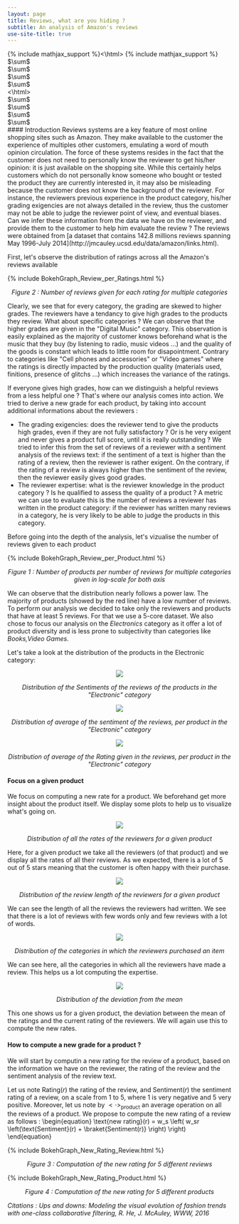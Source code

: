 ```yaml
---
layout: page
title: Reviews, what are you hiding ?
subtitle: An analysis of Amazon's reviews
use-site-title: true
---
```


<script type="text/javascript" src="http://cdn.mathjax.org/mathjax/latest/MathJax.js?config=TeX-AMS-MML_HTMLorMML"></script>
<html>{% include mathjax_support %}<\html>
<html>{% include mathjax_support %}
<div> $\sum$ </div>
<div> $\sum$ </div>
<div> <span>$\sum$</span> </div>
<div> <span>$\sum$</span> </div><\html>
<div> $\sum$ </div>
<div> $\sum$ </div>
<div> <span>$\sum$</span> </div>
<div> <span>$\sum$</span> </div>
#### Introduction
Reviews systems are a key feature of most online shopping sites such as Amazon. They make available to the customer the experience of multiples other customers, emulating a word of mouth opinion circulation. The force of these systems resides in the fact that the customer does not need to personally know the reviewer to get his/her opinion: it is just available on the shopping site. While this certainly helps customers which do not personally know someone who bought or tested the product they are currently interested in, it may also be misleading because the customer does not know the background of the reviewer. For instance, the reviewers previous experience in the product category, his/her grading exigencies are not always detailed in the review, thus the customer may not be able to judge the reviewer point of view, and eventual biases. Can we infer these information from the data we have on the reviewer, and provide them to the customer to help him evaluate the review ?
The reviews were obtained from [a dataset that contains 142.8 millions reviews spanning May 1996-July 2014](http://jmcauley.ucsd.edu/data/amazon/links.html).

First, let's observe the distribution of ratings across all the Amazon's reviews available

{% include BokehGraph_Review_per_Ratings.html %}
<center><em>Figure 2 : Number of reviews given for each rating for multiple categories</em></center>

Clearly, we see that for every category, the grading are skewed to higher grades. The reviewers have a tendancy to give high grades to the products they review. What about specific categories ? We can observe that the higher grades are given in the "Digital Music" category. This observation is easily explained as the majority of customer knows beforehand what is the music that they buy (by listening to radio, music videos ...) and the quality of the goods is constant which leads to little room for disapointment. Contrary to categories like "Cell phones and accessories" or "Video games" where the ratings is directly impacted by the production quality (materials used, finitions, presence of glitchs ...) which increases the variance of the ratings. 

If everyone gives high grades, how can we distinguish a helpful reviews from a less helpful one ? That's where our analysis comes into action. We tried to derive a new grade for each product, by taking into account additional informations about the reviewers :
 - The grading exigencies: does the reviewer tend to give the products high grades, even if they are not fully satisfactory ? Or is he very exigent and never gives a product full score, until it is really outstanding ? We tried to infer this from the set of reviews of a reviewer with a sentiment analysis of the reviews text: if the sentiment of a text is higher than the rating of a review, then the reviewer is rather exigent. On the contrary, if the rating of a review is always higher than the sentiment of the review, then the reviewer easily gives good grades.
 - The reviewer expertise: what is the reviewer knowledge in the product category ? Is he qualified to assess the quality of a product ? A metric we can use to evaluate this is the number of reviews a reviewer has written in the product category: if the reviewer has written many reviews in a category, he is very likely to be able to judge the products in this category.

Before going into the depth of the analysis, let's vizualise the number of reviews given to each product 

{% include BokehGraph_Review_per_Product.html %}
<center><em>Figure 1 : Number of products per number of reviews for multiple categories given in log-scale for both axis</em></center>

We can observe that the distribution nearly follows a power law. The majority of products (showed by the red line) have a low number of reviews. To perform our analysis we decided to take only the reviewers and products that have at least 5 reviews. For that we use a 5-core dataset. We also chose to focus our analysis on the _Electronics_ category as it offer a lot of product diversity and is less prone to subjectivity than categories like _Books,Video Games_.  


Let's take a look at the distribution of the products in the Electronic category:
<p align="center"> 
 <img src="/ADA_Homeworks/img/Sentiment_distribution.svg">
</p>
<center><em>
 Distribution of the Sentiments of the reviews of the products in the "Electronic" category </em></center>

<p align="center"> 
 <img src="/ADA_Homeworks/img/Sentiment_distribution_groupby_product.svg">
</p>
<center><em> 
 Distribution of average of the sentiment of the reviews, per product in the "Electronic" category 
 </em></center>
 
<p align="center"> 
 <img src="/ADA_Homeworks/img/Rating_distribution_groupby_product.svg">
</p>
<center><em>
 Distribution of average of the Rating given in the reviews, per product in the "Electronic" category
 </em></center>
 
#### Focus on a given product
We focus on computing a new rate for a product. We beforehand get more insight about the product itself. We display some plots to help us to visualize what's going on.

<p align="center"> 
 <img src="/ADA_Homeworks/img/rates.png">
</p>
<center><em>
 Distribution of all the rates of the reviewers for a given product
 </em></center>
 
Here, for a given product we take all the reviewers (of that product) and we display all the rates of all their reviews. As we expected, there is a lot of 5 out of 5 stars meaning that the customer is often happy with their purchase. 

<p align="center"> 
 <img src="/ADA_Homeworks/img/review_length.png">
</p>
<center><em>
 Distribution of the review length of the reviewers for a given product
 </em></center>
 
 We can see the length of all the reviews the reviewers had written. We see that there is a lot of reviews with few words only and few reviews with a lot of words.
 
 <p align="center"> 
 <img src="/ADA_Homeworks/img/categories_purchased.png">
</p>
<center><em>
 Distribution of the categories in which the reviewers purchased an item
 </em></center>
 
 We can see here, all the categories in which all the reviewers have made a review. This helps us a lot computing the expertise.

 <p align="center"> 
 <img src="/ADA_Homeworks/img/deviation_from_mean.png">
</p>
<center><em>
 Distribution of the deviation from the mean
 </em></center>
 
This one shows us for a given product, the deviation between the mean of the ratings and the current rating of the reviewers.
We will again use this to compute the new rates.

#### How to compute a new grade for a product ?
We will start by computin a new rating for the review of a product, based on the information we have on the reviewer, the rating of the review and the sentiment analysis of the review text.

Let us note $\text{Rating}(r)$ the rating of the review, and $\text{Sentiment}(r)$ the sentiment rating of a review, on a scale from 1 to 5, where 1 is very negative and 5 very positive. Moreover, let us note by $<\cdot>_{\text{product}}$ an average operation on all the reviews of a product.
We propose to compute the new rating of a review as follows :
\begin{equation}
 \text{new rating}(r) = w_s \left( w_sr \left(\text{Sentiment}(r) + \braket{Sentiment(r)} \right) \right)
\end{equation}



 {% include BokehGraph_New_Rating_Review.html %}
 <center><em>Figure 3 : Computation of the new rating for 5 different reviews</em></center>
 
  {% include BokehGraph_New_Rating_Product.html %}
 <center><em>Figure 4 : Computation of the new rating for 5 different products</em></center>
 
 
 _Citations : Ups and downs: Modeling the visual evolution of fashion trends with one-class collaborative filtering, R. He, J. McAuley, WWW, 2016_

